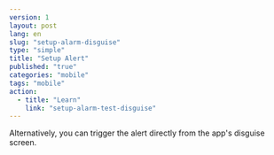 ```yaml
---
version: 1
layout: post
lang: en
slug: "setup-alarm-disguise"
type: "simple"
title: "Setup Alert"
published: "true"
categories: "mobile"
tags: "mobile"
action: 
  - title: "Learn"
    link: "setup-alarm-test-disguise"
---
```


Alternatively, you can trigger the alert directly from the app's disguise screen.
